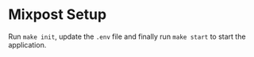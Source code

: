 # Mixpost Setup

Run `make init`, update the `.env` file and finally run `make start` to start the application.